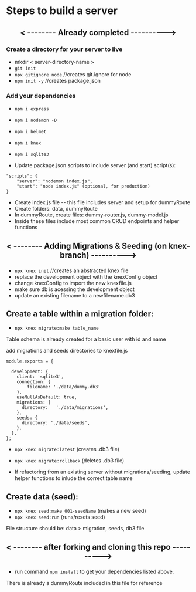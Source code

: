 # Steps to build a server

## <p align="center">< -------- Already completed ----------></p>

### Create a directory for your server to live

- mkdir < server-directory-name >
- `git init`              
- `npx gitignore node`    //creates git.ignore for node
- `npm init -y`           //creates package.json

### Add your dependencies

- `npm i express`         
- `npm i nodemon -D`	
- `npm i helmet` 		
- `npm i knex`		
- `npm i sqlite3`	

- Update package.json scripts to include server (and start) script(s):

```
"scripts": {
	"server": "nodemon index.js",
	"start": "node index.js" (optional, for production)
}
```

- Create index.js file -- this file includes server and setup for dummyRoute
- Create folders: data, dummyRoute
- In dummyRoute, create files: dummy-router.js, dummy-model.js
- Inside these files include most common CRUD endpoints and helper functions



## <p align="center">< -------- Adding Migrations & Seeding (on knex-branch) ----------></p>

- `npx knex init`    //creates an abstracted knex file
- replace the development object with the knexConfig object
- change knexConfig to import the new knexfile.js
- make sure db is acessing the development object
- update an existing filename to a newfilename.db3

## Create a table within a migration folder:
- `npx knex migrate:make table_name`

Table schema is already created for a basic user with id and name

add migrations and seeds directories to knexfile.js

``` 
module.exports = {

  development: {
    client: 'sqlite3',
    connection: {
        filename: './data/dummy.db3'
    },
    useNullAsDefault: true,
    migrations: {
      directory:   './data/migrations',
    }, 
    seeds: {
      directory: './data/seeds',
    },
  },
};
```



- `npx knex migrate:latest`     (creates .db3 file)
- `npx knex migrate:rollback`   (deletes .db3 file)

- If refactoring from an existing server without migrations/seeding, update helper functions to inlude the correct table name

## Create data (seed):

- `npx knex seed:make 001-seedName`    (makes a new seed)
- `npx knex seed:run`		     (runs/resets seed)


File structure should be: 
data > migration, seeds, db3 file



## <p align="center">< -------- after forking and cloning this repo ----------></p>

- run command `npm install` to get your dependencies listed above.

There is already a dummyRoute included in this file for reference
